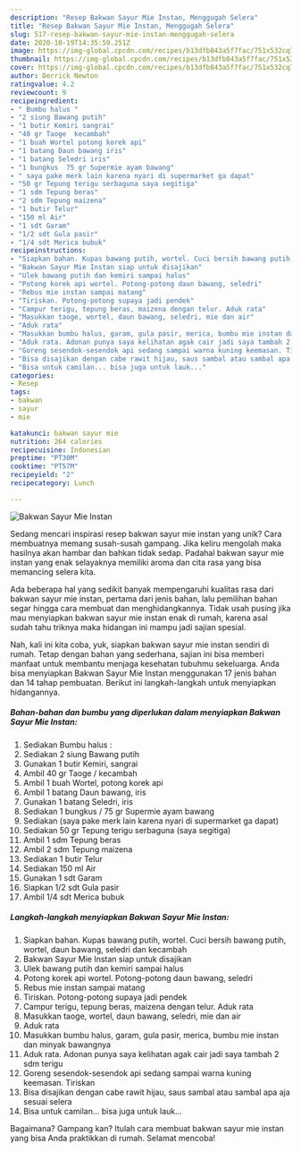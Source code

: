 ```yaml
---
description: "Resep Bakwan Sayur Mie Instan, Menggugah Selera"
title: "Resep Bakwan Sayur Mie Instan, Menggugah Selera"
slug: 517-resep-bakwan-sayur-mie-instan-menggugah-selera
date: 2020-10-19T14:35:59.251Z
image: https://img-global.cpcdn.com/recipes/b13dfb843a5f7fac/751x532cq70/bakwan-sayur-mie-instan-foto-resep-utama.jpg
thumbnail: https://img-global.cpcdn.com/recipes/b13dfb843a5f7fac/751x532cq70/bakwan-sayur-mie-instan-foto-resep-utama.jpg
cover: https://img-global.cpcdn.com/recipes/b13dfb843a5f7fac/751x532cq70/bakwan-sayur-mie-instan-foto-resep-utama.jpg
author: Derrick Newton
ratingvalue: 4.2
reviewcount: 9
recipeingredient:
- " Bumbu halus "
- "2 siung Bawang putih"
- "1 butir Kemiri sangrai"
- "40 gr Taoge  kecambah"
- "1 buah Wortel potong korek api"
- "1 batang Daun bawang iris"
- "1 batang Seledri iris"
- "1 bungkus  75 gr Supermie ayam bawang"
- " saya pake merk lain karena nyari di supermarket ga dapat"
- "50 gr Tepung terigu serbaguna saya segitiga"
- "1 sdm Tepung beras"
- "2 sdm Tepung maizena"
- "1 butir Telur"
- "150 ml Air"
- "1 sdt Garam"
- "1/2 sdt Gula pasir"
- "1/4 sdt Merica bubuk"
recipeinstructions:
- "Siapkan bahan. Kupas bawang putih, wortel. Cuci bersih bawang putih, wortel, daun bawang, seledri dan kecambah"
- "Bakwan Sayur Mie Instan siap untuk disajikan"
- "Ulek bawang putih dan kemiri sampai halus"
- "Potong korek api wortel. Potong-potong daun bawang, seledri"
- "Rebus mie instan sampai matang"
- "Tiriskan. Potong-potong supaya jadi pendek"
- "Campur terigu, tepung beras, maizena dengan telur. Aduk rata"
- "Masukkan taoge, wortel, daun bawang, seledri, mie dan air"
- "Aduk rata"
- "Masukkan bumbu halus, garam, gula pasir, merica, bumbu mie instan dan minyak bawangnya"
- "Aduk rata. Adonan punya saya kelihatan agak cair jadi saya tambah 2 sdm terigu"
- "Goreng sesendok-sesendok api sedang sampai warna kuning keemasan. Tiriskan"
- "Bisa disajikan dengan cabe rawit hijau, saus sambal atau sambal apa aja sesuai selera"
- "Bisa untuk camilan... bisa juga untuk lauk..."
categories:
- Resep
tags:
- bakwan
- sayur
- mie

katakunci: bakwan sayur mie 
nutrition: 264 calories
recipecuisine: Indonesian
preptime: "PT30M"
cooktime: "PT57M"
recipeyield: "2"
recipecategory: Lunch

---
```



![Bakwan Sayur Mie Instan](https://img-global.cpcdn.com/recipes/b13dfb843a5f7fac/751x532cq70/bakwan-sayur-mie-instan-foto-resep-utama.jpg)

Sedang mencari inspirasi resep bakwan sayur mie instan yang unik? Cara membuatnya memang susah-susah gampang. Jika keliru mengolah maka hasilnya akan hambar dan bahkan tidak sedap. Padahal bakwan sayur mie instan yang enak selayaknya memiliki aroma dan cita rasa yang bisa memancing selera kita.



Ada beberapa hal yang sedikit banyak mempengaruhi kualitas rasa dari bakwan sayur mie instan, pertama dari jenis bahan, lalu pemilihan bahan segar hingga cara membuat dan menghidangkannya. Tidak usah pusing jika mau menyiapkan bakwan sayur mie instan enak di rumah, karena asal sudah tahu triknya maka hidangan ini mampu jadi sajian spesial.


Nah, kali ini kita coba, yuk, siapkan bakwan sayur mie instan sendiri di rumah. Tetap dengan bahan yang sederhana, sajian ini bisa memberi manfaat untuk membantu menjaga kesehatan tubuhmu sekeluarga. Anda bisa menyiapkan Bakwan Sayur Mie Instan menggunakan 17 jenis bahan dan 14 tahap pembuatan. Berikut ini langkah-langkah untuk menyiapkan hidangannya.

<!--inarticleads1-->

##### Bahan-bahan dan bumbu yang diperlukan dalam menyiapkan Bakwan Sayur Mie Instan:

1. Sediakan  Bumbu halus :
1. Sediakan 2 siung Bawang putih
1. Gunakan 1 butir Kemiri, sangrai
1. Ambil 40 gr Taoge / kecambah
1. Ambil 1 buah Wortel, potong korek api
1. Ambil 1 batang Daun bawang, iris
1. Gunakan 1 batang Seledri, iris
1. Sediakan 1 bungkus / 75 gr Supermie ayam bawang
1. Sediakan  (saya pake merk lain karena nyari di supermarket ga dapat)
1. Sediakan 50 gr Tepung terigu serbaguna (saya segitiga)
1. Ambil 1 sdm Tepung beras
1. Ambil 2 sdm Tepung maizena
1. Sediakan 1 butir Telur
1. Sediakan 150 ml Air
1. Gunakan 1 sdt Garam
1. Siapkan 1/2 sdt Gula pasir
1. Ambil 1/4 sdt Merica bubuk




<!--inarticleads2-->

##### Langkah-langkah menyiapkan Bakwan Sayur Mie Instan:

1. Siapkan bahan. Kupas bawang putih, wortel. Cuci bersih bawang putih, wortel, daun bawang, seledri dan kecambah
1. Bakwan Sayur Mie Instan siap untuk disajikan
1. Ulek bawang putih dan kemiri sampai halus
1. Potong korek api wortel. Potong-potong daun bawang, seledri
1. Rebus mie instan sampai matang
1. Tiriskan. Potong-potong supaya jadi pendek
1. Campur terigu, tepung beras, maizena dengan telur. Aduk rata
1. Masukkan taoge, wortel, daun bawang, seledri, mie dan air
1. Aduk rata
1. Masukkan bumbu halus, garam, gula pasir, merica, bumbu mie instan dan minyak bawangnya
1. Aduk rata. Adonan punya saya kelihatan agak cair jadi saya tambah 2 sdm terigu
1. Goreng sesendok-sesendok api sedang sampai warna kuning keemasan. Tiriskan
1. Bisa disajikan dengan cabe rawit hijau, saus sambal atau sambal apa aja sesuai selera
1. Bisa untuk camilan... bisa juga untuk lauk...




Bagaimana? Gampang kan? Itulah cara membuat bakwan sayur mie instan yang bisa Anda praktikkan di rumah. Selamat mencoba!
